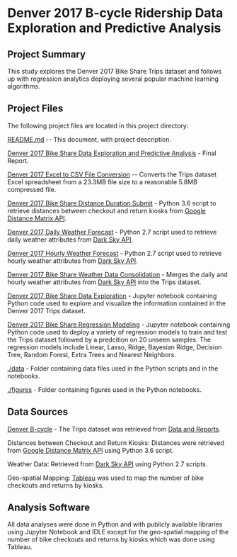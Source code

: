 # Denver 2017 B-cycle Ridership Data Exploration and Predictive Analysis

## Project Summary
This study explores the Denver 2017 Bike Share Trips dataset and follows up with regression analytics deploying several popular machine learning algorithms.

## Project Files
The following project files are located in this project directory:

[README.md](https://github.com/hbhasin/Denver-2017-Bike-Share/blob/master/README.md) -- This document, with project description.

[Denver 2017 Bike Share Data Exploration and Predictive Analysis](https://github.com/hbhasin/Denver-2017-Bike-Share/blob/master/Denver_2017_Bike_Share_Data_Exploration_V1.md) - Final Report.

[Denver 2017 Excel to CSV File Conversion](https://github.com/hbhasin/Denver-2017-Bike-Share/blob/master/Denver_2017_Bike_Share_Excel_to_CSV_File_Conversion_V1.ipynb) -- Converts the Trips dataset Excel spreadsheet from a 23.3MB file size to a reasonable 5.8MB compressed file.

[Denver 2017 Bike Share Distance Duration Submit](https://github.com/hbhasin/Denver-2017-Bike-Share/blob/master/Denver_2017_Bike_Share_Distance_Duration_Submit_V1.ipynb) - Python 3.6 script to retrieve distances between checkout and return kiosks from [Google Distance Matrix API](https://developers.google.com/maps/documentation/distance-matrix/).

[Denver 2017 Daily Weather Forecast](https://github.com/hbhasin/Denver-2017-Bike-Share/blob/master/Denver_2017_Bike_Share_Daily_Forecast_V1.py) - Python 2.7 script used to retrieve daily weather attributes from [Dark Sky API](https://darksky.net/dev/).

[Denver 2017 Hourly Weather Forecast](https://github.com/hbhasin/Denver-2017-Bike-Share/blob/master/Denver_2017_Bike_Share_Hourly_Forecast_V1.py) - Python 2.7 script used to retrieve hourly weather attributes from [Dark Sky API](https://darksky.net/dev/).

[Denver 2017 Bike Share Weather Data Consolidation](https://github.com/hbhasin/Denver-2017-Bike-Share/blob/master/Denver_2017_Bike_Share_Weather_Data_Consolidation_V1.ipynb) - Merges the daily and hourly weather attributes from [Dark Sky API](https://darksky.net/dev/) into the Trips dataset.

[Denver 2017 Bike Share Data Exploration](https://github.com/hbhasin/Denver-2017-Bike-Share/blob/master/Denver_2017_Bike_Share_Data_Exploration_V1.ipynb) - Jupyter notebook containing Python code used to explore and visualize the information contained in the Denver 2017 Trips dataset. 

[Denver 2017 Bike Share Regression Modeling](https://github.com/hbhasin/Denver-2017-Bike-Share/blob/master/Denver_2017_Bike_Share_Regression_Modeling_V1.ipynb) - Jupyter notebook containing Python code used to deploy a variety of regression models to train and test the Trips dataset followed by a predcition on 20 unseen samples. The regression models include Linear, Lasso, Ridge, Bayesian Ridge, Decision Tree, Random Forest, Extra Trees and Nearest Neighbors. 

[./data](https://github.com/hbhasin/Denver-2017-Bike-Share/tree/master/data) - Folder containing data files used in the Python scripts and in the notebooks.

[./figures](https://github.com/hbhasin/Denver-2017-Bike-Share/tree/master/figures) - Folder containing figures used in the Python notebooks.


## Data Sources
[Denver B-cycle](https://Denver.bcycle.com/) - The Trips dataset was retrieved from [Data and Reports](https://Denver.bcycle.com/company).

Distances between Checkout and Return Kiosks: Distances were retrieved from [Google Distance Matrix API](https://developers.google.com/maps/documentation/distance-matrix/) using Python 3.6 script.

Weather Data: Retrieved from [Dark Sky API](https://darksky.net/dev/) using Python 2.7 scripts.

Geo-spatial Mapping: [Tableau](https://public.tableau.com/) was used to map the number of bike checkouts and returns by kiosks.

## Analysis Software
All data analyses were done in Python and with publicly available libraries using Jupyter Notebook and IDLE except for the geo-spatial mapping of the number of bike checkouts and returns by kiosks which was done using Tableau.
